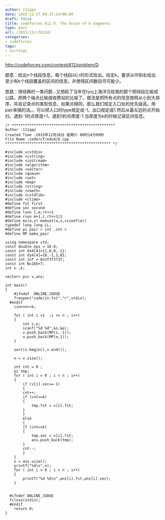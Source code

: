 ```yaml
---
author: 111qqz
date: 2015-12-27 09:37:24+00:00
draft: false
title: codeforces 612 D. The Union of k-Segments
type: post
url: /2015/12/cf612d/
categories:
- codeforces
tags:
- sortings
---
```


http://codeforces.com/contest/612/problem/D

题意：给出n个线段信息，每个线段以l,r的形式给出。给定k。要求从作到右给出至少有k个线段覆盖的区间的信息。并使得区间数目尽可能少。

思路：很经典的一类问题...又想起了当年在tyvj上海洋兄给我的那个把线段比喻成公路，把两个端点比喻成收费站的比喻了。做法是把所有点的信息按照从小到大排序，并且记录点的类型信息，如果点相同，那么我们规定入口处的优先级高。用pair来搞的话。。可以把入口的type规定成-1，出口规定成1.然后从最左边的点开始扫，遇到-1的点厚度+1，遇到1的点厚度-1.当厚度为k的时候记录区间信息。

 

    
    /* ***********************************************
    Author :111qqz
    Created Time :2015年12月26日 星期六 00时14分09秒
    File Name :code/cf/edu4/D.cpp
    ************************************************ */
    
    #include <cstdio>
    #include <cstring>
    #include <iostream>
    #include <algorithm>
    #include <vector>
    #include <queue>
    #include <set>
    #include <map>
    #include <string>
    #include <cmath>
    #include <cstdlib>
    #include <ctime>
    #define fst first
    #define sec second
    #define lson l,m,rt<<1
    #define rson m+1,r,rt<<1|1
    #define ms(a,x) memset(a,x,sizeof(a))
    typedef long long LL;
    #define pi pair < int ,int >
    #define MP make_pair
    
    using namespace std;
    const double eps = 1E-8;
    const int dx4[4]={1,0,0,-1};
    const int dy4[4]={0,-1,1,0};
    const int inf = 0x3f3f3f3f;
    const int N=1E6+7;
    int n ,k;
    
    vector< pi> v,ans;
    
    int main()
    {
    	#ifndef  ONLINE_JUDGE 
    	freopen("code/in.txt","r",stdin);
      #endif
    	cin>>n>>k;
    
    	for ( int i =1  ;i <= n ; i++)
    	{
    	    int s,e;
    	    scanf("%d %d",&s,&e);
    	    v.push_back(MP(s,-1));
    	    v.push_back(MP(e,1));
    	}
    
    	sort(v.begin(),v.end());
    
    	n = v.size();
    	
    	int cnt = 0 ;
    	pi tmp;
    	for ( int i = 0 ; i < n ; i++)
    	{
    	    if (v[i].sec==-1)
    	    {
    		cnt++;
    		if (cnt==k)
    		{
    		    tmp.fst = v[i].fst;
    		}
    	    }
    	    else
    	    {
    		if (cnt==k)
    		{
    		    tmp.sec = v[i].fst;
    		    ans.push_back(tmp);
    		}
    		cnt--;
    	    }
    	}
    	n = ans.size();
    	printf("%d\n",n);
    	for ( int i = 0 ; i < n ; i++)
    	{
    	    printf("%d %d\n",ans[i].fst,ans[i].sec);
    	}
    
    
      #ifndef ONLINE_JUDGE  
      fclose(stdin);
      #endif
        return 0;
    }
    



